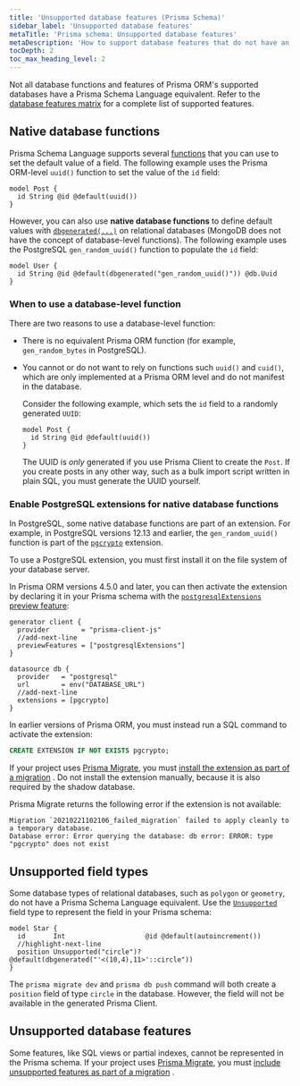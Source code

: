 ```yaml
---
title: 'Unsupported database features (Prisma Schema)'
sidebar_label: 'Unsupported database features'
metaTitle: 'Prisma schema: Unsupported database features'
metaDescription: 'How to support database features that do not have an equivalent syntax in Prisma Schema Language.'
tocDepth: 2
toc_max_heading_level: 2
---
```


<!-- TopBlock -->

Not all database functions and features of Prisma ORM's supported databases have a Prisma Schema Language equivalent. Refer to the [database features matrix](/orm/reference/database-features) for a complete list of supported features.

## Native database functions

Prisma Schema Language supports several [functions](/orm/reference/prisma-schema-reference#attribute-functions) that you can use to set the default value of a field. The following example uses the Prisma ORM-level `uuid()` function to set the value of the `id` field:

```prisma
model Post {
  id String @id @default(uuid())
}
```

However, you can also use **native database functions** to define default values with [`dbgenerated(...)`](/orm/reference/prisma-schema-reference#dbgenerated) on relational databases (MongoDB does not have the concept of database-level functions). The following example uses the PostgreSQL `gen_random_uuid()` function to populate the `id` field:

```prisma
model User {
  id String @id @default(dbgenerated("gen_random_uuid()")) @db.Uuid
}
```

### When to use a database-level function

There are two reasons to use a database-level function:

- There is no equivalent Prisma ORM function (for example, `gen_random_bytes` in PostgreSQL).
- You cannot or do not want to rely on functions such `uuid()` and `cuid()`, which are only implemented at a Prisma ORM level and do not manifest in the database.

  Consider the following example, which sets the `id` field to a randomly generated `UUID`:

  ```prisma
  model Post {
    id String @id @default(uuid())
  }
  ```

  The UUID is _only_ generated if you use Prisma Client to create the `Post`. If you create posts in any other way, such as a bulk import script written in plain SQL, you must generate the UUID yourself.

### Enable PostgreSQL extensions for native database functions

In PostgreSQL, some native database functions are part of an extension. For example, in PostgreSQL versions 12.13 and earlier, the `gen_random_uuid()` function is part of the [`pgcrypto`](https://www.postgresql.org/docs/10/pgcrypto.html) extension.

To use a PostgreSQL extension, you must first install it on the file system of your database server.

In Prisma ORM versions 4.5.0 and later, you can then activate the extension by declaring it in your Prisma schema with the [`postgresqlExtensions` preview feature](/orm/prisma-schema/postgresql-extensions):

```prisma file=schema.prisma highlight=3,9;add showLineNumbers
generator client {
  provider        = "prisma-client-js"
  //add-next-line
  previewFeatures = ["postgresqlExtensions"]
}

datasource db {
  provider   = "postgresql"
  url        = env("DATABASE_URL")
  //add-next-line
  extensions = [pgcrypto]
}
```

In earlier versions of Prisma ORM, you must instead run a SQL command to activate the extension:

```sql
CREATE EXTENSION IF NOT EXISTS pgcrypto;
```

If your project uses [Prisma Migrate](/orm/prisma-migrate), you must [install the extension as part of a migration](/orm/prisma-migrate/workflows/native-database-functions) . Do not install the extension manually, because it is also required by the shadow database.

Prisma Migrate returns the following error if the extension is not available:

```
Migration `20210221102106_failed_migration` failed to apply cleanly to a temporary database.
Database error: Error querying the database: db error: ERROR: type "pgcrypto" does not exist
```

## Unsupported field types

Some database types of relational databases, such as `polygon` or `geometry`, do not have a Prisma Schema Language equivalent. Use the [`Unsupported`](/orm/reference/prisma-schema-reference#unsupported) field type to represent the field in your Prisma schema:

```prisma highlight=3;normal
model Star {
  id       Int                    @id @default(autoincrement())
  //highlight-next-line
  position Unsupported("circle")? @default(dbgenerated("'<(10,4),11>'::circle"))
}
```

The `prisma migrate dev` and `prisma db push` command will both create a `position` field of type `circle` in the database. However, the field will not be available in the generated Prisma Client.

## Unsupported database features

Some features, like SQL views or partial indexes, cannot be represented in the Prisma schema. If your project uses [Prisma Migrate](/orm/prisma-migrate), you must [include unsupported features as part of a migration](/orm/prisma-migrate/workflows/unsupported-database-features) .
